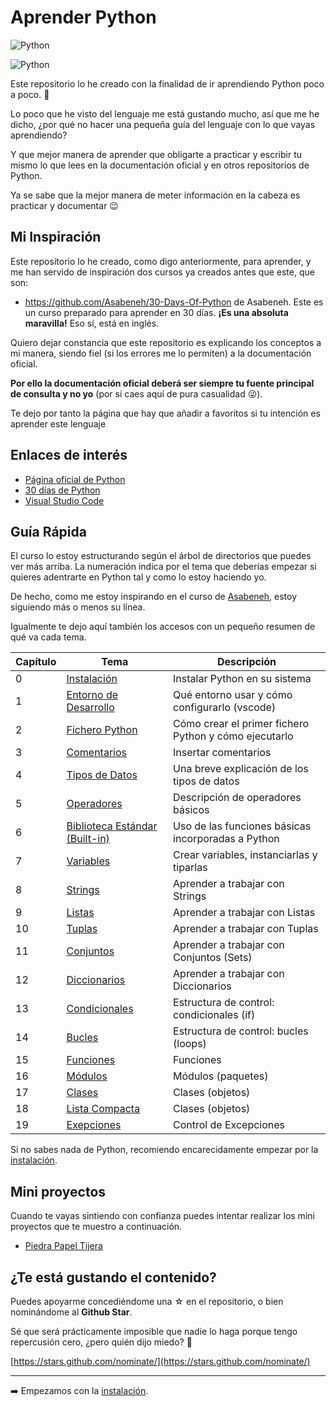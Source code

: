 # Aprender Python

![Python](https://img.shields.io/badge/Python-3.10-green?style=for-the-badge&logo=python)

![Python](https://www.python.org/static/img/python-logo.png)

Este repositorio lo he creado con la finalidad de ir aprendiendo Python poco a poco. 🐍

Lo poco que he visto del lenguaje me está gustando mucho, así que me he dicho, ¿por qué no hacer una pequeña guía del lenguaje con lo que vayas aprendiendo?

Y que mejor manera de aprender que obligarte a practicar y escribir tu mismo lo que lees en la documentación oficial y en otros repositorios de Python.

Ya se sabe que la mejor manera de meter información en la cabeza es practicar y documentar 😉

## Mi Inspiración

Este repositorio lo he creado, como digo anteriormente, para aprender, y me han servido de inspiración dos cursos ya creados antes que este, que son:

* https://github.com/Asabeneh/30-Days-Of-Python de Asabeneh. Este es un curso preparado para aprender en 30 días. **¡Es una absoluta maravilla!** Eso sí, está en inglés.

Quiero dejar constancia que este repositorio es explicando los conceptos a mi manera, siendo fiel (si los errores me lo permiten) a la documentación oficial.

**Por ello la documentación oficial deberá ser siempre tu fuente principal de consulta y no yo** (por si caes aquí de pura casualidad 😜).

Te dejo por tanto la página que hay que añadir a favoritos si tu intención es aprender este lenguaje

## Enlaces de interés

* [Página oficial de Python](https://docs.python.org/es/3/tutorial/index.html)
* [30 días de Python](https://github.com/Asabeneh/30-Days-Of-Python)
* [Visual Studio Code](https://code.visualstudio.com)

## Guía Rápida

El curso lo estoy estructurando según el árbol de directorios que puedes ver más arriba. La numeración indica por el tema que deberías empezar si quieres adentrarte en Python tal y como lo estoy haciendo yo.

De hecho, como me estoy inspirando en el curso de [Asabeneh](/https://github.com/Asabeneh), estoy siguiendo más o menos su línea.

Igualmente te dejo aquí también los accesos con un pequeño resumen de qué va cada tema.

| Capítulo | Tema                  | Descripción                                                   |
|----------|-----------------------|---------------------------------------------------------------|
| 0        | [Instalación](/00_Instalaci%C3%B3n/readme.md)           | Instalar Python en su sistema                                 |
| 1        | [Entorno de Desarrollo](/01_Entorno%20de%20desarrollo/readme.md) | Qué entorno usar y cómo configurarlo (vscode)                 |
| 2        | [Fichero Python](/02_Fichero%20Python/readme.md)        | Cómo crear el primer fichero Python y cómo ejecutarlo         |
| 3        | [Comentarios](/03_Comentarios/readme.md)           | Insertar comentarios                                          |
| 4        | [Tipos de Datos](/04_Tipos%20de%20datos/readme.md)        | Una breve explicación de los tipos de datos                   |
| 5        | [Operadores](/05_Operadores/readme.md)                    | Descripción de operadores básicos |
| 6        | [Biblioteca Estándar (Built-in)](/06_Biblioteca%20Est%C3%A1ndar/readme.md)                    | Uso de las funciones básicas incorporadas a Python |
| 7        | [Variables](/07_Variables/readme.md)           | Crear variables, instanciarlas y tiparlas                                         |
| 8        | [Strings](/08_Strings/readme.md)           | Aprender a trabajar con Strings                                         |
| 9        | [Listas](/09_Listas/readme.md)           | Aprender a trabajar con Listas                                         |
| 10        | [Tuplas](/10_Tuplas/readme.md)           | Aprender a trabajar con Tuplas                                         |
| 11        | [Conjuntos](/11_Sets/readme.md)           | Aprender a trabajar con Conjuntos (Sets)                                         |
| 12        | [Diccionarios](/12_Diccionarios/readme.md)           | Aprender a trabajar con Diccionarios                                         |
| 13        | [Condicionales](/13_Condicionales/readme.md)           | Estructura de control: condicionales (if)                                         |
| 14        | [Bucles](/14_Bucles/readme.md)           | Estructura de control: bucles (loops)                                         |
| 15        | [Funciones](/15_Funciones/readme.md)           | Funciones                                       |
| 16        | [Módulos](/16_Modulos/readme.md)           | Módulos (paquetes)                                       |
| 17        | [Clases](/17_Clases/readme.md)           | Clases (objetos)                                       |
| 18        | [Lista Compacta](/18_Lista_Compacta/)           | Clases (objetos)                                       |
| 19        | [Exepciones](/19_Excepciones/readme.md)           | Control de Excepciones                                       |

Si no sabes nada de Python, recomiendo encarecidamente empezar por la [instalación](/00_Instalaci%C3%B3n/readme.md).

## Mini proyectos

Cuando te vayas sintiendo con confianza puedes intentar realizar los mini proyectos que te muestro a continuación.

* [Piedra Papel Tijera](/98_Mini_Proyectos/piedra_papel_tijera/piedra_papel_tijera.py)

## ¿Te está gustando el contenido?

Puedes apoyarme concediéndome una ☆ en el repositorio, o bien nominándome al **Github Star**.

Sé que será prácticamente imposible que nadie lo haga porque tengo repercusión cero, ¿pero quién dijo miedo? 🤪

[https://stars.github.com/nominate/](https://stars.github.com/nominate/)

***

➡️ Empezamos con la [instalación](/00_Instalaci%C3%B3n/readme.md).